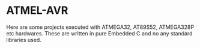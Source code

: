 # ATMEL-AVR
Here are some projects executed with ATMEGA32, AT89S52, ATMEGA328P etc hardwares. These are written in pure Embedded C and no any standard libraries used.  
